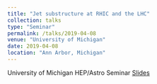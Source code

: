 ```yaml
---
title: "Jet substructure at RHIC and the LHC"
collection: talks
type: "Seminar"
permalink: /talks/2019-04-08
venue: "University of Michigan"
date: 2019-04-08
location: "Ann Arbor, Michigan"
---
```

University of Michigan HEP/Astro Seminar
[Slides](https://jdosbo.github.io/files/UM_2019HEP_seminar.pdf) 
